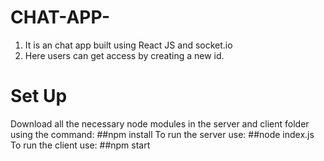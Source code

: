 # CHAT-APP-
1. It is an chat app built using React JS and socket.io
2. Here users can get access by creating a new id.
# Set Up
Download all the necessary node modules in the server and client folder using the command: ##npm install 
To run the server use: ##node index.js
To run the client use: ##npm start
